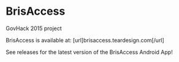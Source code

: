 # BrisAccess
GovHack 2015 project

BrisAccess is available at: [url]brisaccess.teardesign.com[/url]

See releases for the latest version of the BrisAccess Android App!
